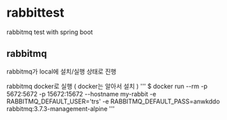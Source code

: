 # rabbittest
rabbitmq test with spring boot



## rabbitmq
rabbitmq가 local에 설치/실행 상태로 진행

rabbitmq docker로 실행 ( docker는 알아서 설치 )
'''
$ docker run --rm -p 5672:5672 -p 15672:15672 --hostname my-rabbit -e RABBITMQ_DEFAULT_USER='trs' -e RABBITMQ_DEFAULT_PASS=anwkddo rabbitmq:3.7.3-management-alpine
'''
